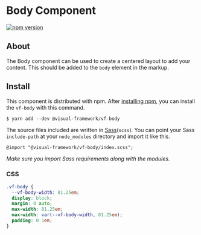 # Body Component

[![npm version](https://badge.fury.io/js/%40visual-framework%2Fvf-body.svg)](https://badge.fury.io/js/%40visual-framework%2Fvf-body)

## About

The Body component can be used to create a centered layout to add your content. This should be added to the `body` element in the markup.

## Install

This component is distributed with npm. After [installing npm](https://www.npmjs.com/get-npm), you can install the `vf-body` with this command.

```
$ yarn add --dev @visual-framework/vf-body
```


The source files included are written in [Sass](http://sass-lang.com)(`scss`). You can point your Sass `include-path` at your `node_modules` directory and import it like this.

```
@import "@visual-framework/vf-body/index.scss";
```

_Make sure you import Sass requirements along with the modules._


### CSS

```css
.vf-body {
  --vf-body-width: 81.25em;
  display: block;
  margin: 0 auto;
  max-width: 81.25em;
  max-width: var(--vf-body-width, 81.25em);
  padding: 0 1em;
}
```
